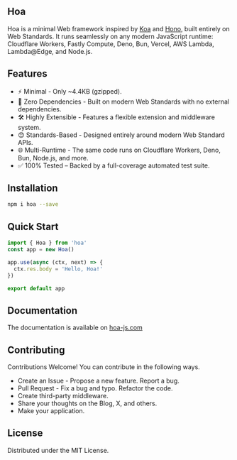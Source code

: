 ## Hoa

Hoa is a minimal Web framework inspired by [Koa](https://github.com/koajs/koa) and [Hono](https://github.com/honojs/hono), built entirely on Web Standards. It runs seamlessly on any modern JavaScript runtime: Cloudflare Workers, Fastly Compute, Deno, Bun, Vercel, AWS Lambda, Lambda@Edge, and Node.js.

## Features

- ⚡ Minimal - Only ~4.4KB (gzipped).
- 🚫 Zero Dependencies - Built on modern Web Standards with no external dependencies.
- 🛠️ Highly Extensible - Features a flexible extension and middleware system.
- 😊 Standards-Based - Designed entirely around modern Web Standard APIs.
- 🌐 Multi-Runtime - The same code runs on Cloudflare Workers, Deno, Bun, Node.js, and more.
- ✅ 100% Tested – Backed by a full-coverage automated test suite.

## Installation

```bash
npm i hoa --save
```

## Quick Start

```js
import { Hoa } from 'hoa'
const app = new Hoa()

app.use(async (ctx, next) => {
  ctx.res.body = 'Hello, Hoa!'
})

export default app
```

## Documentation

The documentation is available on [hoa-js.com](https://hoa-js.com)

## Contributing

Contributions Welcome! You can contribute in the following ways.

- Create an Issue - Propose a new feature. Report a bug.
- Pull Request - Fix a bug and typo. Refactor the code.
- Create third-party middleware.
- Share your thoughts on the Blog, X, and others.
- Make your application.

## License

Distributed under the MIT License.
